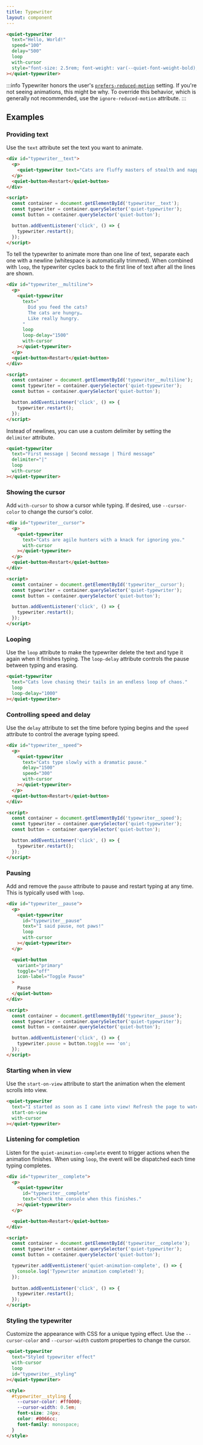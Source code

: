 ```yaml
---
title: Typewriter
layout: component
---
```


```html {.example}
<quiet-typewriter 
  text="Hello, World!" 
  speed="100"
  delay="500"
  loop
  with-cursor
  style="font-size: 2.5rem; font-weight: var(--quiet-font-weight-bold);"
></quiet-typewriter>
```

:::info
Typewriter honors the user's [`prefers-reduced-motion`](https://developer.mozilla.org/en-US/docs/Web/CSS/@media/prefers-reduced-motion) setting. If you're not seeing animations, this might be why. To override this behavior, which is generally not recommended, use the `ignore-reduced-motion` attribute.
:::

## Examples

### Providing text

Use the `text` attribute set the text you want to animate.

```html {.example}
<div id="typewriter__text">
  <p>
    <quiet-typewriter text="Cats are fluffy masters of stealth and napping."></quiet-typewriter>
  </p>
  <quiet-button>Restart</quiet-button>
</div>

<script>
  const container = document.getElementById('typewriter__text');
  const typewriter = container.querySelector('quiet-typewriter');
  const button = container.querySelector('quiet-button');

  button.addEventListener('click', () => {
    typewriter.restart();
  });
</script>
```

To tell the typewriter to animate more than one line of text, separate each one with a newline (whitespace is automatically trimmed). When combined with `loop`, the typewriter cycles back to the first line of text after all the lines are shown.

```html {.example}
<div id="typewriter__multiline">
  <p>
    <quiet-typewriter 
      text="
        Did you feed the cats?
        The cats are hungry…
        Like really hungry.
      "
      loop
      loop-delay="1500"
      with-cursor
    ></quiet-typewriter>
  </p>
  <quiet-button>Restart</quiet-button>
</div>

<script>
  const container = document.getElementById('typewriter__multiline');
  const typewriter = container.querySelector('quiet-typewriter');
  const button = container.querySelector('quiet-button');

  button.addEventListener('click', () => {
    typewriter.restart();
  });
</script>
```

Instead of newlines, you can use a custom delimiter by setting the `delimiter` attribute.

```html {.example}
<quiet-typewriter 
  text="First message | Second message | Third message"
  delimiter="|"
  loop
  with-cursor
></quiet-typewriter>
```

### Showing the cursor

Add `with-cursor` to show a cursor while typing. If desired, use `--cursor-color` to change the cursor's color.

```html {.example}
<div id="typewriter__cursor">
  <p>
    <quiet-typewriter 
      text="Cats are agile hunters with a knack for ignoring you."
      with-cursor
    ></quiet-typewriter>
  </p>
  <quiet-button>Restart</quiet-button>
</div>

<script>
  const container = document.getElementById('typewriter__cursor');
  const typewriter = container.querySelector('quiet-typewriter');
  const button = container.querySelector('quiet-button');

  button.addEventListener('click', () => {
    typewriter.restart();
  });
</script>
```

### Looping

Use the `loop` attribute to make the typewriter delete the text and type it again when it finishes typing. The `loop-delay` attribute controls the pause between typing and erasing.

```html {.example}
<quiet-typewriter 
  text="Cats love chasing their tails in an endless loop of chaos." 
  loop 
  loop-delay="1000"
></quiet-typewriter>
```

### Controlling speed and delay

Use the `delay` attribute to set the time before typing begins and the `speed` attribute to control the average typing speed.

```html {.example}
<div id="typewriter__speed">
  <p>
    <quiet-typewriter 
      text="Cats type slowly with a dramatic pause." 
      delay="1500" 
      speed="300"
      with-cursor
    ></quiet-typewriter>
  </p>
  <quiet-button>Restart</quiet-button>
</div>

<script>
  const container = document.getElementById('typewriter__speed');
  const typewriter = container.querySelector('quiet-typewriter');
  const button = container.querySelector('quiet-button');

  button.addEventListener('click', () => {
    typewriter.restart();
  });
</script>
```

### Pausing

Add and remove the `pause` attribute to pause and restart typing at any time. This is typically used with `loop`.

```html {.example}
<div id="typewriter__pause">
  <p>
    <quiet-typewriter 
      id="typewriter__pause" 
      text="I said pause, not paws!" 
      loop
      with-cursor
    ></quiet-typewriter>
  </p>

  <quiet-button 
    variant="primary" 
    toggle="off" 
    icon-label="Toggle Pause"
  >
    Pause
  </quiet-button>
</div>

<script>
  const container = document.getElementById('typewriter__pause');
  const typewriter = container.querySelector('quiet-typewriter');
  const button = container.querySelector('quiet-button');

  button.addEventListener('click', () => {
    typewriter.pause = button.toggle === 'on';
  });
</script>
```

### Starting when in view

Use the `start-on-view` attribute to start the animation when the element scrolls into view.

```html {.example}
<quiet-typewriter 
  text="I started as soon as I came into view! Refresh the page to watch again." 
  start-on-view 
  with-cursor
></quiet-typewriter>
```

### Listening for completion

Listen for the `quiet-animation-complete` event to trigger actions when the animation finishes. When using `loop`, the event will be dispatched each time typing completes.

```html {.example}
<div id="typewriter__complete">
  <p>
    <quiet-typewriter 
      id="typewriter__complete" 
      text="Check the console when this finishes."
    ></quiet-typewriter>
  </p>

  <quiet-button>Restart</quiet-button>
</div>

<script>
  const container = document.getElementById('typewriter__complete');
  const typewriter = container.querySelector('quiet-typewriter');
  const button = container.querySelector('quiet-button');

  typewriter.addEventListener('quiet-animation-complete', () => {
    console.log('Typewriter animation completed!');
  });
  
  button.addEventListener('click', () => {
    typewriter.restart();
  });
</script>
```

### Styling the typewriter

Customize the appearance with CSS for a unique typing effect. Use the `--cursor-color` and `--cursor-width` custom properties to change the cursor.

```html {.example}
<quiet-typewriter
  text="Styled typewriter effect" 
  with-cursor
  loop
  id="typewriter__styling"
></quiet-typewriter>

<style>
  #typewriter__styling {
    --cursor-color: #ff0000;
    --cursor-width: 0.5em;
    font-size: 24px;
    color: #0066cc;
    font-family: monospace;
  }
</style>
```